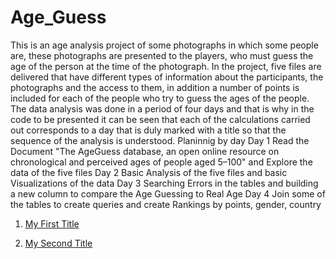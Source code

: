 # Age_Guess
This is an age analysis project of some photographs in which some people are, these photographs are presented to the players, who must guess the age of the person at the time of the photograph.
In the project, five files are delivered that have different types of information about the participants, the photographs and the access to them, in addition a number of points is included for each of the people who try to guess the ages of the people.
The data analysis was done in a period of four days and that is why in the code to be presented it can be seen that each of the calculations carried out corresponds to a day that is duly marked with a title so that the sequence of the analysis is understood.
Planinnig by day
Day 1	Read the Document "The AgeGuess database, an open online resource on chronological and perceived ages of people aged 5–100" and Explore the data of the five files
Day 2	Basic Analysis of the five files and basic Visualizations of the data
Day 3	Searching Errors in the tables and building a new column to compare the Age Guessing to Real Age 
Day 4	Join some of the tables to create queries and create Rankings by points, gender, country 
1. [My First Title](#markdown-header-my-first-title)

2. [My Second Title](#markdown-header-my-second-title)
